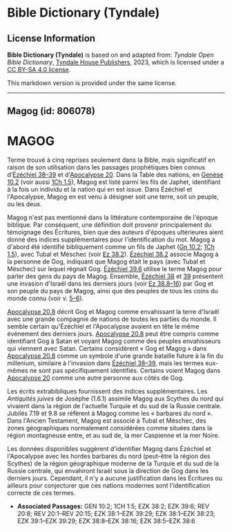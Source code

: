 # Bible Dictionary (Tyndale)

## License Information

**Bible Dictionary (Tyndale)** is based on and adapted from: _Tyndale Open Bible Dictionary_, [Tyndale House Publishers](https://tyndaleopenresources.com/), 2023, which is licensed under a [CC BY-SA 4.0 license](https://creativecommons.org/licenses/by-sa/4.0/legalcode.en).

This markdown version is provided under the same license.



--------------------------------

## Magog (id: 806078)

MAGOG
=====

Terme trouvé à cinq reprises seulement dans la Bible, mais significatif en raison de son utilisation dans les passages prophétiques bien connus d’[Ézéchiel 38–39](https://ref.ly/Ezek38:1-Ezek39:29) et d'[Apocalypse 20](https://ref.ly/Rev20:1-Rev20:15). Dans la Table des nations, en [Genèse 10\.2](https://ref.ly/Gen10:2) (voir aussi [1Ch 1\.5](https://ref.ly/1Chr1:5)), Magog est listé parmi les fils de Japhet, identifiant à la fois un individu et la nation qui en est issue. Dans Ézéchiel et l'Apocalypse, Magog en est venu à désigner soit une terre, soit un peuple, ou les deux.

Magog n'est pas mentionné dans la littérature contemporaine de l'époque biblique. Par conséquent, une définition doit provenir principalement du témoignage des Écritures, bien que des auteurs d'époques ultérieures aient donné des indices supplémentaires pour l'identification du mot. Magog a d'abord été identifié bibliquement comme un fils de Japhet ([Gn 10\.2](https://ref.ly/Gen10:2); [1Ch 1\.5](https://ref.ly/1Chr1:5)), avec Tubal et Méschec (voir [Ez 38\.2](https://ref.ly/Ezek38:2)). [Ézéchiel 38\.2](https://ref.ly/Ezek38:2) associe Magog à la personne de Gog, indiquant que Magog était le pays (avec Tubal et Méschec) sur lequel régnait Gog. [Ézéchiel 39\.6](https://ref.ly/Ezek39:6) utilise le terme Magog pour parler des gens du pays de Magog. Ensemble, [Ézéchiel 38](https://ref.ly/Ezek38:1-Ezek38:23) et [39](https://ref.ly/Ezek39:1-Ezek39:29) présentent une invasion d'Israël dans les derniers jours (voir [Ez 38\.8–16](https://ref.ly/Ezek38:8-Ezek38:16)) par Gog et son peuple du pays de Magog, ainsi que des peuples de tous les coins du monde connu (voir v. [5–6](https://ref.ly/Ezek38:5-Ezek38:6)).

[Apocalypse 20\.8](https://ref.ly/Rev20:8) décrit Gog et Magog comme envahissant la terre d'Israël avec une grande compagnie de nations de toutes les parties du monde. Il semble certain qu'Ézéchiel et l'Apocalypse avaient en tête le même événement des derniers jours. [Apocalypse 20\.8](https://ref.ly/Rev20:8) peut être compris comme identifiant Gog à Satan et voyant Magog comme des peuples envahisseurs qui viennent avec Satan. Certains considèrent « Gog et Magog » dans [Apocalypse 20\.8](https://ref.ly/Rev20:8) comme un symbole d'une grande bataille future à la fin du millenium, similaire à l'invasion dans [Ézéchiel 38–39](https://ref.ly/Ezek38:1-Ezek39:29), mais les termes eux\-mêmes ne sont pas spécifiquement identifiés. Certains voient Magog dans [Apocalypse 20](https://ref.ly/Rev20:1-Rev20:15) comme une autre personne aux côtés de Gog.

Les écrits extrabibliques fournissent des indices supplémentaires. Les *Antiquités juives* de Josèphe (1\.6\.1\) assimile Magog aux Scythes du nord qui vivaient dans la région de l'actuelle Turquie et du sud de la Russie centrale. Jubilés 7\.19 et 9\.8 se réfèrent à Magog comme les « barbares du nord ». Dans l'Ancien Testament, Magog est associé à Tubal et Méschec, des zones géographiques normalement considérées comme situées dans la région montagneuse entre, et au sud de, la mer Caspienne et la mer Noire.

Les données disponibles suggèrent d'identifier Magog dans Ézéchiel et l'Apocalypse avec les hordes barbares du nord (peut\-être la région des Scythes) de la région géographique moderne de la Turquie et du sud de la Russie centrale, qui envahiront Israël sous la direction de Gog dans les derniers jours. Cependant, il n'y a aucune justification dans les Écritures ou ailleurs pour conjecturer que ces nations modernes sont l'identification correcte de ces termes.

* **Associated Passages:** GEN 10:2; 1CH 1:5; EZK 38:2; EZK 39:6; REV 20:8; REV 20:1–REV 20:15; EZK 38:1–EZK 39:29; EZK 38:1–EZK 38:23; EZK 39:1–EZK 39:29; EZK 38:8–EZK 38:16; EZK 38:5–EZK 38:6

